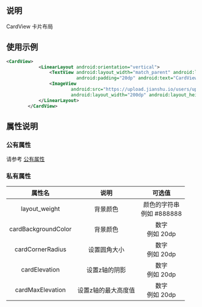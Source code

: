 ## 说明
CardView 卡片布局

## 使用示例
```xml
<CardView>
            <LinearLayout android:orientation="vertical">
                <TextView android:layout_width="match_parent" android:layout_height="wrap_content"
                          android:padding="20dp" android:text="CardView演示"/>
                <ImageView
                        android:src="https://upload.jianshu.io/users/upload_avatars/4321745/406ef6d9-28c1-4f35-8cee-37818cc404af.jpg"
                        android:layout_width="200dp" android:layout_height="200dp" android:scaleType="CENTER_CROP"/>
            </LinearLayout>
        </CardView>
```

## 属性说明

### 公有属性
请参考 [公有属性](/zh-cn/funcs/ui-native-view.md#公有属性)

### 私有属性

| 属性名 | 说明 | 可选值 |
| :------: | :------: | :------: |
| layout_weight |  背景颜色 | 颜色的字符串<br/>例如 #888888|
| cardBackgroundColor | 背景颜色 | 数字 <br/>例如 20dp|
| cardCornerRadius | 设置圆角大小 |  数字 <br/>例如 20dp|
| cardElevation | 设置z轴的阴影 | 数字 <br/>例如 20dp|
| cardMaxElevation | 设置z轴的最大高度值 |数字 <br/>例如 20dp|